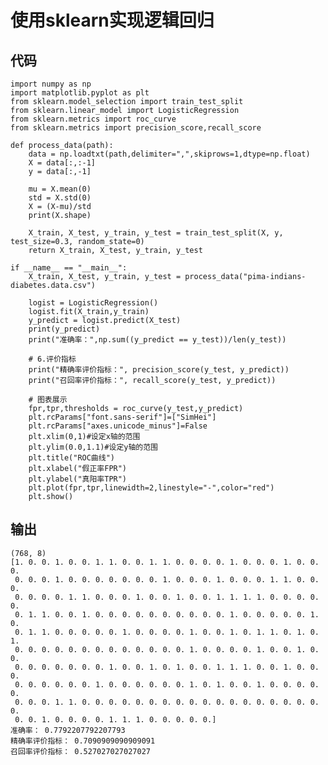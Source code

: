 # 使用sklearn实现逻辑回归

## 代码

	import numpy as np
	import matplotlib.pyplot as plt
	from sklearn.model_selection import train_test_split
	from sklearn.linear_model import LogisticRegression
	from sklearn.metrics import roc_curve
	from sklearn.metrics import precision_score,recall_score
	
	def process_data(path):
	    data = np.loadtxt(path,delimiter=",",skiprows=1,dtype=np.float)
	    X = data[:,:-1]
	    y = data[:,-1]
	
	    mu = X.mean(0)
	    std = X.std(0)
	    X = (X-mu)/std
	    print(X.shape)
	
	    X_train, X_test, y_train, y_test = train_test_split(X, y, test_size=0.3, random_state=0)
	    return X_train, X_test, y_train, y_test
	
	if __name__ == "__main__":
	    X_train, X_test, y_train, y_test = process_data("pima-indians-diabetes.data.csv")
	
	    logist = LogisticRegression()
	    logist.fit(X_train,y_train)
	    y_predict = logist.predict(X_test)
	    print(y_predict)
	    print("准确率：",np.sum((y_predict == y_test))/len(y_test))
	
	    # 6.评价指标
	    print("精确率评价指标：", precision_score(y_test, y_predict))
	    print("召回率评价指标：", recall_score(y_test, y_predict))
	
	    # 图表展示
	    fpr,tpr,thresholds = roc_curve(y_test,y_predict)
	    plt.rcParams["font.sans-serif"]=["SimHei"]
	    plt.rcParams["axes.unicode_minus"]=False
	    plt.xlim(0,1)#设定x轴的范围
	    plt.ylim(0.0,1.1)#设定y轴的范围
	    plt.title("ROC曲线")
	    plt.xlabel("假正率FPR")
	    plt.ylabel("真阳率TPR")
	    plt.plot(fpr,tpr,linewidth=2,linestyle="-",color="red")
	    plt.show()

## 输出

	(768, 8)
	[1. 0. 0. 1. 0. 0. 1. 1. 0. 0. 1. 1. 0. 0. 0. 0. 1. 0. 0. 0. 1. 0. 0. 0.
	 0. 0. 0. 1. 0. 0. 0. 0. 0. 0. 0. 1. 0. 0. 0. 1. 0. 0. 0. 1. 1. 0. 0. 0.
	 0. 0. 0. 0. 1. 1. 0. 0. 0. 1. 0. 0. 1. 0. 0. 1. 1. 1. 1. 0. 0. 0. 0. 0.
	 0. 1. 1. 0. 0. 1. 0. 0. 0. 0. 0. 0. 0. 0. 0. 0. 1. 0. 0. 0. 0. 0. 1. 0.
	 0. 1. 1. 0. 0. 0. 0. 0. 1. 0. 0. 0. 0. 1. 0. 0. 1. 0. 1. 1. 0. 1. 0. 1.
	 0. 0. 0. 0. 0. 0. 0. 0. 0. 0. 0. 0. 0. 1. 0. 0. 0. 0. 1. 0. 0. 1. 0. 0.
	 0. 0. 0. 0. 0. 0. 0. 1. 0. 0. 1. 0. 1. 0. 0. 1. 1. 1. 0. 0. 1. 0. 0. 0.
	 0. 0. 0. 0. 0. 0. 1. 0. 0. 0. 0. 0. 0. 1. 0. 1. 0. 0. 1. 0. 0. 0. 0. 0.
	 0. 0. 0. 1. 1. 0. 0. 0. 0. 0. 0. 0. 0. 0. 0. 0. 0. 0. 0. 0. 0. 0. 0. 0.
	 0. 0. 1. 0. 0. 0. 0. 1. 1. 1. 0. 0. 0. 0. 0.]
	准确率： 0.7792207792207793
	精确率评价指标： 0.7090909090909091
	召回率评价指标： 0.527027027027027